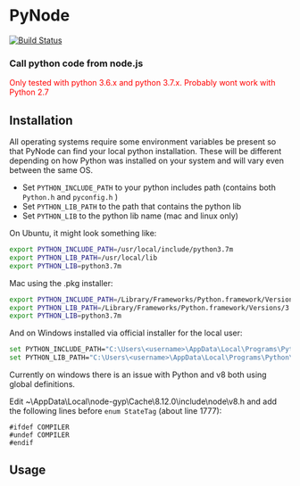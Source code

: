 # PyNode

[![Build Status](https://travis-ci.org/fridgerator/PyNode.svg?branch=master)](https://travis-ci.org/fridgerator/PyNode)
	
### Call python code from node.js

<span style="color:red">Only tested with python 3.6.x and python 3.7.x.  Probably wont work with Python 2.7</span>

## Installation

All operating systems require some environment variables be present so that PyNode can find your local python installation.  These will be different depending on how Python was installed on your system and will vary even between the same OS.

* Set `PYTHON_INCLUDE_PATH` to your python includes path (contains both `Python.h` and `pyconfig.h` )
* Set `PYTHON_LIB_PATH` to the path that contains the python lib
* Set `PYTHON_LIB` to the python lib name (mac and linux only)

On Ubuntu, it might look something like:
```bash
export PYTHON_INCLUDE_PATH=/usr/local/include/python3.7m
export PYTHON_LIB_PATH=/usr/local/lib
export PYTHON_LIB=python3.7m
```

Mac using the .pkg installer:
```bash
export PYTHON_INCLUDE_PATH=/Library/Frameworks/Python.framework/Versions/3.7/include/python3.7m
export PYTHON_LIB_PATH=/Library/Frameworks/Python.framework/Versions/3.7/lib
export PYTHON_LIB=python3.7m
```

And on Windows installed via official installer for the local user:
```bash
set PYTHON_INCLUDE_PATH="C:\Users\<username>\AppData\Local\Programs\Python\Python3.6\include"
set PYTHON_LIB_PATH="C:\Users\<username>\AppData\Local\Programs\Python\Python3.6\libs"
```

Currently on windows there is an issue with Python and v8 both using global definitions.

Edit ~\AppData\Local\node-gyp\Cache\8.12.0\include\node\v8.h and add the following lines before `enum StateTag` (about line 1777):

```
#ifdef COMPILER
#undef COMPILER
#endif
```

## Usage
